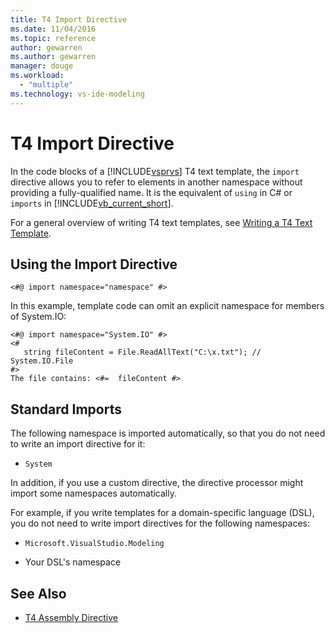 ```yaml
---
title: T4 Import Directive
ms.date: 11/04/2016
ms.topic: reference
author: gewarren
ms.author: gewarren
manager: douge
ms.workload:
  - "multiple"
ms.technology: vs-ide-modeling
---
```

# T4 Import Directive

In the code blocks of a [!INCLUDE[vsprvs](../code-quality/includes/vsprvs_md.md)] T4 text template, the `import` directive allows you to refer to elements in another namespace without providing a fully-qualified name. It is the equivalent of `using` in C# or `imports` in [!INCLUDE[vb_current_short](../debugger/includes/vb_current_short_md.md)].

 For a general overview of writing T4 text templates, see [Writing a T4 Text Template](../modeling/writing-a-t4-text-template.md).

## Using the Import Directive

```
<#@ import namespace="namespace" #>
```

 In this example, template code can omit an explicit namespace for members of System.IO:

```
<#@ import namespace="System.IO" #>
<#
   string fileContent = File.ReadAllText("C:\x.txt"); // System.IO.File
#>
The file contains: <#=  fileContent #>
```

## Standard Imports
 The following namespace is imported automatically, so that you do not need to write an import directive for it:

-   `System`

 In addition, if you use a custom directive, the directive processor might import some namespaces automatically.

 For example, if you write templates for a domain-specific language (DSL), you do not need to write import directives for the following namespaces:

-   `Microsoft.VisualStudio.Modeling`

-   Your DSL's namespace

## See Also

- [T4 Assembly Directive](../modeling/t4-assembly-directive.md)
